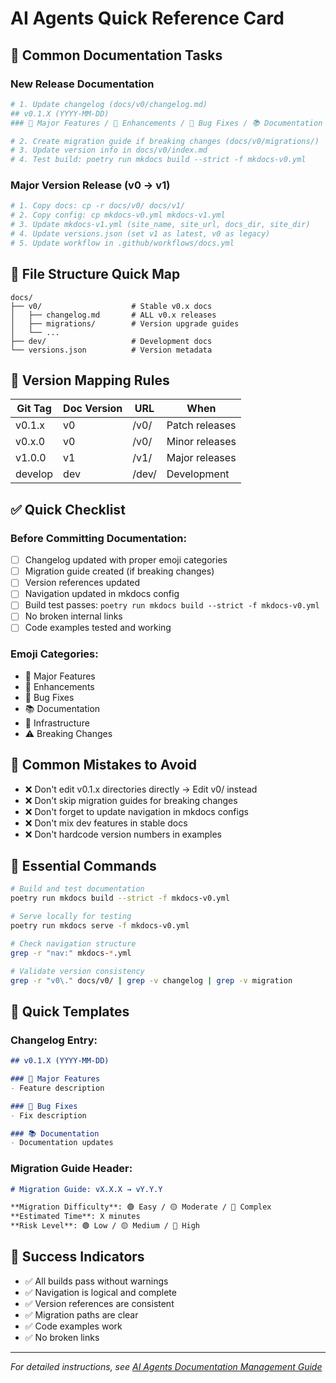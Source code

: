 # AI Agents Quick Reference Card

## 🚀 Common Documentation Tasks

### New Release Documentation
```bash
# 1. Update changelog (docs/v0/changelog.md)
## v0.1.X (YYYY-MM-DD)
### 🎉 Major Features / 🚀 Enhancements / 🐛 Bug Fixes / 📚 Documentation / 🔧 Infrastructure / ⚠️ Breaking Changes

# 2. Create migration guide if breaking changes (docs/v0/migrations/)
# 3. Update version info in docs/v0/index.md
# 4. Test build: poetry run mkdocs build --strict -f mkdocs-v0.yml
```

### Major Version Release (v0 → v1)
```bash
# 1. Copy docs: cp -r docs/v0/ docs/v1/
# 2. Copy config: cp mkdocs-v0.yml mkdocs-v1.yml
# 3. Update mkdocs-v1.yml (site_name, site_url, docs_dir, site_dir)
# 4. Update versions.json (set v1 as latest, v0 as legacy)
# 5. Update workflow in .github/workflows/docs.yml
```

## 📁 File Structure Quick Map

```
docs/
├── v0/                    # Stable v0.x docs
│   ├── changelog.md       # ALL v0.x releases
│   ├── migrations/        # Version upgrade guides
│   └── ...
├── dev/                   # Development docs
└── versions.json          # Version metadata
```

## 🎯 Version Mapping Rules

| Git Tag | Doc Version | URL | When |
|---------|-------------|-----|------|
| v0.1.x | v0 | /v0/ | Patch releases |
| v0.x.0 | v0 | /v0/ | Minor releases |
| v1.0.0 | v1 | /v1/ | Major releases |
| develop | dev | /dev/ | Development |

## ✅ Quick Checklist

### Before Committing Documentation:
- [ ] Changelog updated with proper emoji categories
- [ ] Migration guide created (if breaking changes)
- [ ] Version references updated
- [ ] Navigation updated in mkdocs config
- [ ] Build test passes: `poetry run mkdocs build --strict -f mkdocs-v0.yml`
- [ ] No broken internal links
- [ ] Code examples tested and working

### Emoji Categories:
- 🎉 Major Features
- 🚀 Enhancements
- 🐛 Bug Fixes
- 📚 Documentation
- 🔧 Infrastructure
- ⚠️ Breaking Changes

## 🚨 Common Mistakes to Avoid

- ❌ Don't edit v0.1.x directories directly → Edit v0/ instead
- ❌ Don't skip migration guides for breaking changes
- ❌ Don't forget to update navigation in mkdocs configs
- ❌ Don't mix dev features in stable docs
- ❌ Don't hardcode version numbers in examples

## 🔧 Essential Commands

```bash
# Build and test documentation
poetry run mkdocs build --strict -f mkdocs-v0.yml

# Serve locally for testing
poetry run mkdocs serve -f mkdocs-v0.yml

# Check navigation structure
grep -r "nav:" mkdocs-*.yml

# Validate version consistency
grep -r "v0\." docs/v0/ | grep -v changelog | grep -v migration
```

## 📝 Quick Templates

### Changelog Entry:
```markdown
## v0.1.X (YYYY-MM-DD)

### 🎉 Major Features
- Feature description

### 🐛 Bug Fixes
- Fix description

### 📚 Documentation
- Documentation updates
```

### Migration Guide Header:
```markdown
# Migration Guide: vX.X.X → vY.Y.Y

**Migration Difficulty**: 🟢 Easy / 🟡 Moderate / 🔴 Complex
**Estimated Time**: X minutes
**Risk Level**: 🟢 Low / 🟡 Medium / 🔴 High
```

## 🎯 Success Indicators

- ✅ All builds pass without warnings
- ✅ Navigation is logical and complete
- ✅ Version references are consistent
- ✅ Migration paths are clear
- ✅ Code examples work
- ✅ No broken links

---
*For detailed instructions, see [AI Agents Documentation Management Guide](ai-agents-documentation-guide.md)*
